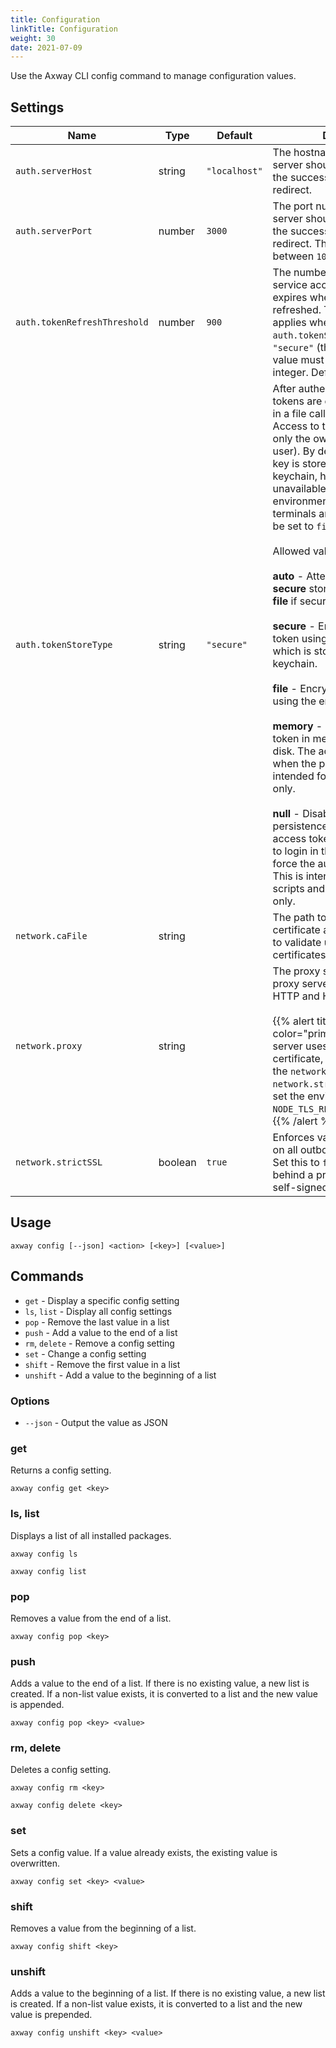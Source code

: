 ```yaml
---
title: Configuration
linkTitle: Configuration 
weight: 30
date: 2021-07-09
---
```


Use the Axway CLI config command to manage configuration values.

## Settings

| Name | Type | Default | Description |
| --- | --- | --- | --- |
| `auth.serverHost` | string | <span style="white-space:nowrap">`"localhost"`</span> | The hostname the local web server should listen on and await the successful login browser redirect. |
| `auth.serverPort` | number | `3000` | The port number the local web server should listen on and await the successful login browser redirect. The value must be between `1024` and `65535`. |
| <span style="white-space:nowrap">`auth.tokenRefreshThreshold`</span> | number | `900` | The number of seconds before a service account's access token expires when it should be refreshed. This setting only applies when the `auth.tokenStoreType` is set to `"secure"` (the default value). The value must be a non-negative integer. Defaults to 15 minutes. |
| `auth.tokenStoreType` | string | `"secure"` | After authenticating, access tokens are encrypted and stored in a file called the token store. Access to this file is restricted to only the owner (the current user). By default, the encryption key is stored in the system's keychain, however this feature is unavailable in headless environments such as SSH terminals and this setting must be set to `file`.<br /><br />Allowed values:<br /><br />**auto** - Attempts to use the **secure** store, but falls back to **file** if secure store is unavailable.<br /><br />**secure** - Encrypts the access token using a generated key which is stored in the system's keychain.<br /><br />**file** - Encrypts the access token using the embedded key.<br /><br />**memory** - Stores the access token in memory instead of on disk. The access tokens are lost when the process exits. This is intended for testing purposes only.<br /><br />**null** - Disables all forms of token persistence and only returns the access token. Subsequent calls to login in the same process will force the authentication flow. This is intended for migration scripts and testing purposes only. |
| `network.caFile` | string |  | The path to a PEM formatted certificate authority bundle used to validate untrusted SSL certificates. |
| `network.proxy` | string |  | The proxy server URL. This proxy server is used for both HTTP and HTTPS requests.<br /><br />{{% alert title="Note" color="primary" %}}If the proxy server uses a self-signed certificate, you must specify the `network.caFile`, set `network.strictSSL` to `false`, or set the environment variable `NODE_TLS_REJECT_UNAUTHORIZED=0`.{{% /alert %}} |
| `network.strictSSL` | boolean | `true` | Enforces valid TLS certificates on all outbound HTTPS requests. Set this to `false` if you are behind a proxy server with a self-signed certificate. |

## Usage

```
axway config [--json] <action> [<key>] [<value>]
```

## Commands

* `get` - Display a specific config setting
* `ls`, `list` - Display all config settings
* `pop` - Remove the last value in a list
* `push` - Add a value to the end of a list
* `rm`, `delete` - Remove a config setting
* `set` - Change a config setting
* `shift` - Remove the first value in a list
* `unshift` - Add a value to the beginning of a list

### Options

* `--json` - Output the value as JSON

### get

Returns a config setting.

```
axway config get <key>
```

### ls, list

Displays a list of all installed packages.

```
axway config ls

axway config list
```

### pop

Removes a value from the end of a list.

```
axway config pop <key>
```

### push

Adds a value to the end of a list. If there is no existing value, a new list is created. If a non-list value exists, it is converted to a list and the new value is appended.

```
axway config pop <key> <value>
```

### rm, delete

Deletes a config setting.

```
axway config rm <key>

axway config delete <key>
```

### set

Sets a config value. If a value already exists, the existing value is overwritten.

```
axway config set <key> <value>
```

### shift

Removes a value from the beginning of a list.

```
axway config shift <key>
```

### unshift

Adds a value to the beginning of a list. If there is no existing value, a new list is created. If a non-list value exists, it is converted to a list and the new value is prepended.

```
axway config unshift <key> <value>
```
